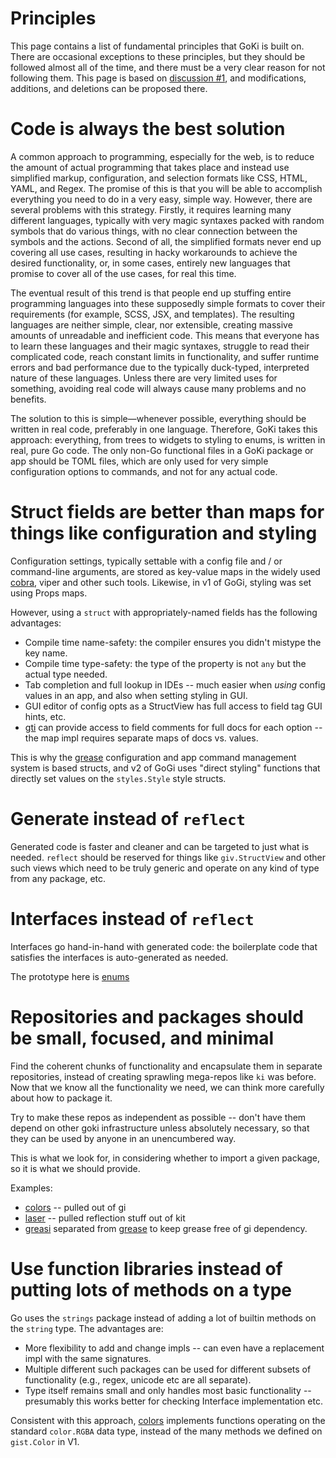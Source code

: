 # Principles

This page contains a list of fundamental principles that GoKi is built on. There are occasional exceptions to these principles, but they should be followed almost all of the time, and there must be a very clear reason for not following them. This page is based on [discussion #1](https://github.com/goki/general/discussions/1), and modifications, additions, and deletions can be proposed there.

# Code is always the best solution

A common approach to programming, especially for the web, is to reduce the amount of actual programming that takes place and instead use simplified markup, configuration, and selection formats like CSS, HTML, YAML, and Regex. The promise of this is that you will be able to accomplish everything you need to do in a very easy, simple way. However, there are several problems with this strategy. Firstly, it requires learning many different languages, typically with very magic syntaxes packed with random symbols that do various things, with no clear connection between the symbols and the actions. Second of all, the simplified formats never end up covering all use cases, resulting in hacky workarounds to achieve the desired functionality, or, in some cases, entirely new languages that promise to cover all of the use cases, for real this time.

The eventual result of this trend is that people end up stuffing entire programming languages into these supposedly simple formats to cover their requirements (for example, SCSS, JSX, and templates). The resulting languages are neither simple, clear, nor extensible, creating massive amounts of unreadable and inefficient code. This means that everyone has to learn these languages and their magic syntaxes, struggle to read their complicated code, reach constant limits in functionality, and suffer runtime errors and bad performance due to the typically duck-typed, interpreted nature of these languages. Unless there are very limited uses for something, avoiding real code will always cause many problems and no benefits. 

The solution to this is simple—whenever possible, everything should be written in real code, preferably in one language. Therefore, GoKi takes this approach: everything, from trees to widgets to styling to enums, is written in real, pure Go code. The only non-Go functional files in a GoKi package or app should be TOML files, which are only used for very simple configuration options to commands, and not for any actual code.

# Struct fields are better than maps for things like configuration and styling

Configuration settings, typically settable with a config file and / or command-line arguments, are stored as key-value maps in the widely used [cobra](https://github.com/spf13/cobra), viper and other such tools.  Likewise, in v1 of GoGi, styling was set using Props maps.

However, using a `struct` with appropriately-named fields has the following advantages:
* Compile time name-safety: the compiler ensures you didn't mistype the key name.
* Compile time type-safety: the type of the property is not `any` but the actual type needed.
* Tab completion and full lookup in IDEs -- much easier when _using_ config values in an app, and also when setting styling in GUI.
* GUI editor of config opts as a StructView has full access to field tag GUI hints, etc.
* [gti](https://github.com/goki/gti) can provide access to field comments for full docs for each option -- the map impl requires  separate maps of docs vs. values.

This is why the [grease](https://github.com/goki/grease) configuration and app command management system is based structs, and v2 of GoGi uses "direct styling" functions that directly set values on the `styles.Style` style structs.

# Generate instead of `reflect`

Generated code is faster and cleaner and can be targeted to just what is needed.  `reflect` should be reserved for things like `giv.StructView` and other such views which need to be truly generic and operate on any kind of type from any package, etc.

# Interfaces instead of `reflect`

Interfaces go hand-in-hand with generated code: the boilerplate code that satisfies the interfaces is auto-generated as needed.

The prototype here is [enums](https://github.com/goki/enums)

# Repositories and packages should be small, focused, and minimal

Find the coherent chunks of functionality and encapsulate them in separate repositories, instead of creating sprawling mega-repos like `ki` was before.  Now that we know all the functionality we need, we can think more carefully about how to package it.

Try to make these repos as independent as possible -- don't have them depend on other goki infrastructure unless absolutely necessary, so that they can be used by anyone in an unencumbered way.

This is what we look for, in considering whether to import a given package, so it is what we should provide.

Examples:
* [colors](https://github.com/goki/colors) -- pulled out of gi
* [laser](https://github.com/goki/laser) -- pulled reflection stuff out of kit
* [greasi](https://github.com/goki/greasi) separated from [grease](https://github.com/goki/grease) to keep grease free of gi dependency.

# Use function libraries instead of putting lots of methods on a type

Go uses the `strings` package instead of adding a lot of builtin methods on the `string` type.  The advantages are:
* More flexibility to add and change impls -- can even have a replacement impl with the same signatures.
* Multiple different such packages can be used for different subsets of functionality (e.g., regex, unicode etc are all separate).
* Type itself remains small and only handles most basic functionality -- presumably this works better for checking Interface implementation etc.

Consistent with this approach, [colors](https://github.com/goki/colors) implements functions operating on the standard `color.RGBA` data type, instead of the many methods we defined on `gist.Color` in V1.
